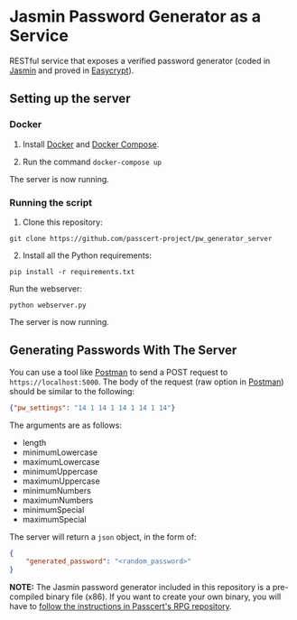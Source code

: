 # Jasmin Password Generator as a Service

RESTful service that exposes a verified password generator (coded in [Jasmin](https://github.com/jasmin-lang/jasmin) and proved in [Easycrypt](https://www.easycrypt.info)).

## Setting up the server

### Docker 
1. Install [Docker](https://www.docker.com/) and [Docker Compose](https://docs.docker.com/compose/install/).

2. Run the command `docker-compose up`

The server is now running. 

### Running the script
1. Clone this repository:
```
git clone https://github.com/passcert-project/pw_generator_server
```

2. Install all the Python requirements:

```
pip install -r requirements.txt
```

Run the webserver: 

```
python webserver.py
```
The server is now running. 


## Generating Passwords With The Server

You can use a tool like [Postman](https://www.postman.com/) to send a POST request to `https://localhost:5000`. 
The body of the request (raw option in [Postman](https://www.postman.com/)) should be similar to the following:

```json
{"pw_settings": "14 1 14 1 14 1 14 1 14"}
```
The arguments are as follows:

- length
- minimumLowercase
- maximumLowercase
- minimumUppercase
- maximumUppercase
- minimumNumbers
- maximumNumbers
- minimumSpecial
- maximumSpecial

The server will return a `json` object, in the form of:

```json
{
    "generated_password": "<random_password>"
}
```

**NOTE:** The Jasmin password generator included in this repository is a pre-compiled binary file (x86). If you want to create your own binary, you will have to [follow the instructions in Passcert's RPG repository](https://github.com/passcert-project/random-password-generator).
